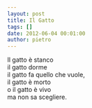 ```yaml
---
layout: post
title: Il Gatto
tags: []
date: 2012-06-04 00:01:00
author: pietro
---
```

Il gatto è stanco<br/>il gatto dorme<br/>il gatto fa quello che vuole,<br/>il gatto è morto<br/>o il gatto è vivo<br/>ma non sa scegliere.
